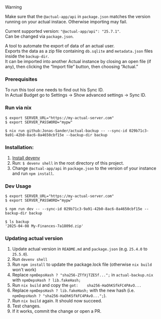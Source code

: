 > [!WARNING]  
> Make sure that the `@actual-app/api` in `package.json` matches the version running on your actual instace.
> Otherwise importing may fail.

Current supported version: `"@actual-app/api": "25.7.1"`.  
Can be changed via `package.json`.

A tool to automate the export of data of an actual user.  
Exports the data as a zip file containing `db.sqlite` and `metadata.json` files inside the `backup-dir`.  
It can be imported into another Actual instance by closing an open file (if any), then clicking the “Import file” button, then choosing “Actual.” 

### Prerequisites
To run this tool one needs to find out his Sync ID.  
In Actual Budget go to Settings → Show advanced settings → Sync ID.

### Run via nix
```
$ export SERVER_URL="https://my-actual-server.com"
$ export SERVER_PASSWORD="mypw"

$ nix run github:Jonas-Sander/actual-backup -- --sync-id 029b71c3-9a91-42b0-8ac6-8a4650cbf15e --backup-dir backup
```

### Installation:
1. [Install devenv](https://devenv.sh/getting-started/)
2. Run: `$ devenv shell` in the root directory of this project.
3. Change `@actual-app/api` in `package.json` to the version of your instance and run `npm install`.

### Dev Usage
```shell
$ export SERVER_URL="https://my-actual-server.com"
$ export SERVER_PASSWORD="mypw"

$ npm run dev -- --sync-id 029b71c3-9a91-42b0-8ac6-8a4650cbf15e --backup-dir backup

$ ls backup
'2025-04-08 My-Finances-7a1809d.zip'
```

### Updating actual version
1. Update actual version in `README.md` and `package.json` (e.g. `25.4.0` to `25.5.0`).
2. Run `devenv shell`
3. Run `npm install` to update the package.lock file (otherwise `nix build` won't work)
4. Replace `npmDepsHash ? "sha256-ZTfXjTZE5f...";` in `actual-backup.nix` with `npmDepsHash ? lib.fakeHash;`
5. Run `nix build` and copy the `got:    sha256-HaOhKSfkFC4PAvO...`
6. Replace `npmDepsHash ? lib.fakeHash;` with the new hash (i.e. `npmDepsHash ? "sha256-HaOhKSfkFC4PAvO...";`).
7. Run `nix build` again. It should now succeed.
8. Test changes.
9. If it works, commit the change or open a PR.
